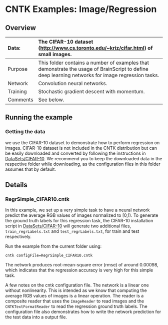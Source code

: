 # CNTK Examples: Image/Regression

## Overview

|Data:     |The CIFAR-10 dataset (http://www.cs.toronto.edu/~kriz/cifar.html) of small images.
|:---------|:---
|Purpose   |This folder contains a number of examples that demonstrate the usage of BrainScript to define deep learning networks for image regression tasks.
|Network   |Convolution neural networks.
|Training  |Stochastic gradient descent with momentum.
|Comments  |See below.

## Running the example

### Getting the data

we use the CIFAR-10 dataset to demonstrate how to perform regression on images. CIFAR-10 dataset is not included in the CNTK distribution but can be easily downloaded and converted by following the instructions in [DataSets/CIFAR-10](../DataSets/CIFAR-10). We recommend you to keep the downloaded data in the respective folder while downloading, as the configuration files in this folder assumes that by default.

## Details

### RegrSimple_CIFAR10.cntk

In this example, we set up a very simple task to have a neural network predict the average RGB values of images normalized to [0,1). To generate the ground truth labels for this regression task, the CIFAR-10 installation script in [DataSets/CIFAR-10](../DataSets/CIFAR-10) will generate two additional files, `train_regrLabels.txt` and `test_regrLabels.txt`, for train and test respectively.

Run the example from the current folder using:

`cntk configFile=RegrSimple_CIFAR10.cntk`

The network produces root-mean-square error (rmse) of around 0.00098, which indicates that the regression accuracy is very high for this simple task.

A few notes on the cntk configuration file. The network is a linear one without nonlinearity. This is intended as we know that computing the average RGB values of images is a linear operation. The reader is a composite reader that uses the `ImageReader` to read images and the `CNTKTextFormatReader` to read the regression ground truth labels. The configuration file also demonstrates how to write the network prediction for the test data into a output file.
